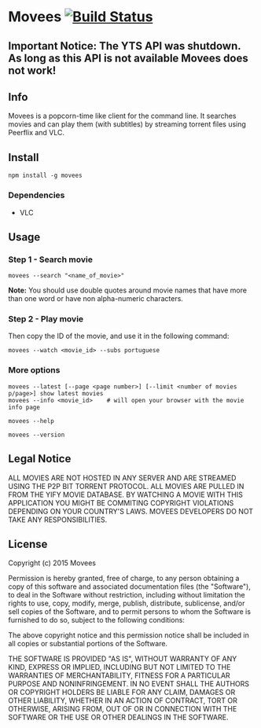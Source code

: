 # Movees [![Build Status](https://travis-ci.org/rogeriopvl/movees.svg?branch=master)](https://travis-ci.org/rogeriopvl/movees)

## Important Notice: The YTS API was shutdown. As long as this API is not available Movees does not work!

## Info

Movees is a popcorn-time like client for the command line. It searches movies and can play them (with subtitles) by streaming torrent files using Peerflix and VLC.

## Install

    npm install -g movees

### Dependencies

- VLC

## Usage

### Step 1 - Search movie

    movees --search "<name_of_movie>"

**Note:** You should use double quotes around movie names that have more than one word or have non alpha-numeric characters.

### Step 2 - Play movie
Then copy the ID of the movie, and use it in the following command:

    movees --watch <movie_id> --subs portuguese

### More options

    movees --latest [--page <page number>] [--limit <number of movies p/page>] show latest movies
    movees --info <movie_id>    # will open your browser with the movie info page

    movees --help

    movees --version

## Legal Notice

ALL MOVIES ARE NOT HOSTED IN ANY SERVER AND ARE STREAMED USING THE P2P BIT TORRENT PROTOCOL. ALL MOVIES ARE PULLED IN FROM THE YIFY MOVIE DATABASE. BY WATCHING A MOVIE WITH THIS APPLICATION YOU MIGHT BE COMMITING COPYRIGHT VIOLATIONS DEPENDING ON YOUR COUNTRY'S LAWS. MOVEES DEVELOPERS DO NOT TAKE ANY RESPONSIBILITIES.

## License

Copyright (c) 2015 Movees

Permission is hereby granted, free of charge, to any person obtaining a copy of this software and associated documentation files (the "Software"), to deal in the Software without restriction, including without limitation the rights to use, copy, modify, merge, publish, distribute, sublicense, and/or sell copies of the Software, and to permit persons to whom the Software is furnished to do so, subject to the following conditions:

The above copyright notice and this permission notice shall be included in all copies or substantial portions of the Software.

THE SOFTWARE IS PROVIDED "AS IS", WITHOUT WARRANTY OF ANY KIND, EXPRESS OR IMPLIED, INCLUDING BUT NOT LIMITED TO THE WARRANTIES OF MERCHANTABILITY, FITNESS FOR A PARTICULAR PURPOSE AND NONINFRINGEMENT. IN NO EVENT SHALL THE AUTHORS OR COPYRIGHT HOLDERS BE LIABLE FOR ANY CLAIM, DAMAGES OR OTHER LIABILITY, WHETHER IN AN ACTION OF CONTRACT, TORT OR OTHERWISE, ARISING FROM, OUT OF OR IN CONNECTION WITH THE SOFTWARE OR THE USE OR OTHER DEALINGS IN THE SOFTWARE.
